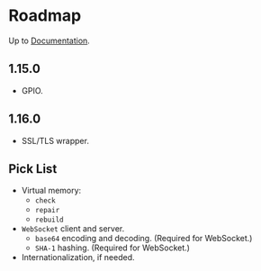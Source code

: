 # Roadmap

Up to [Documentation](README.md).

## 1.15.0
- GPIO.

## 1.16.0
- SSL/TLS wrapper.

## Pick List
- Virtual memory:
  - `check`
  - `repair`
  - `rebuild`
- `WebSocket` client and server.
  - `base64` encoding and decoding. (Required for WebSocket.)
  - `SHA-1` hashing. (Required for WebSocket.)
- Internationalization, if needed.
